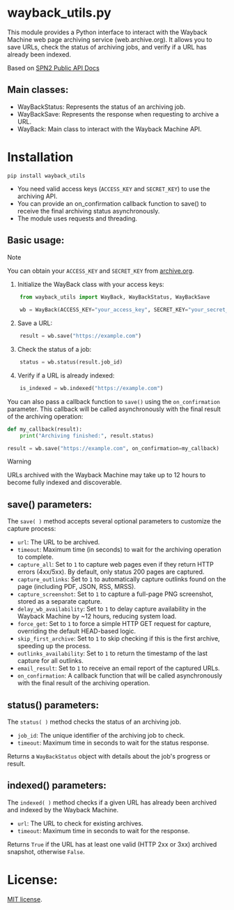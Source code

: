 # wayback_utils.py

This module provides a Python interface to interact with the Wayback Machine web page archiving service (web.archive.org). It allows you to save URLs, check the status of archiving jobs, and verify if a URL has already been indexed.

Based on [SPN2 Public API Docs](https://archive.org/details/spn-2-public-api-page-docs-2023-01-22)

## Main classes:

- WayBackStatus: Represents the status of an archiving job.
- WayBackSave: Represents the response when requesting to archive a URL.
- WayBack: Main class to interact with the Wayback Machine API.

# Installation
```pip install wayback_utils```
- You need valid access keys (`ACCESS_KEY` and `SECRET_KEY`) to use the archiving API.
- You can provide an on_confirmation callback function to save() to receive the final archiving status asynchronously.
- The module uses requests and threading.

## Basic usage:

> [!NOTE]  
> You can obtain your `ACCESS_KEY` and `SECRET_KEY` from [archive.org](https://archive.org/account/s3.php).
1. Initialize the WayBack class with your access keys:
```python
    from wayback_utils import WayBack, WayBackStatus, WayBackSave
    
    wb = WayBack(ACCESS_KEY="your_access_key", SECRET_KEY="your_secret_key")
```
2. Save a URL:
```python
    result = wb.save("https://example.com")
```
3. Check the status of a job:
```python
    status = wb.status(result.job_id)
```
4. Verify if a URL is already indexed:
```python
    is_indexed = wb.indexed("https://example.com")
```

You can also pass a callback function to `save()` using the `on_confirmation` parameter. This callback will be called asynchronously with the final result of the archiving operation:

```python
def my_callback(result):
    print("Archiving finished:", result.status)

result = wb.save("https://example.com", on_confirmation=my_callback)
```

> [!WARNING]  
> URLs archived with the Wayback Machine may take up to 12 hours to become fully indexed and discoverable.

## save() parameters:

The `save( )` method accepts several optional parameters to customize the capture process:

- `url`: The URL to be archived.
- `timeout`: Maximum time (in seconds) to wait for the archiving operation to complete.
- `capture_all`: Set to `1` to capture web pages even if they return HTTP errors (4xx/5xx). By default, only status 200 pages are captured.
- `capture_outlinks`: Set to `1` to automatically capture outlinks found on the page (including PDF, JSON, RSS, MRSS).
- `capture_screenshot`: Set to `1` to capture a full-page PNG screenshot, stored as a separate capture.
- `delay_wb_availability`: Set to `1` to delay capture availability in the Wayback Machine by ~12 hours, reducing system load.
- `force_get`: Set to `1` to force a simple HTTP GET request for capture, overriding the default HEAD-based logic.
- `skip_first_archive`: Set to `1` to skip checking if this is the first archive, speeding up the process.
- `outlinks_availability`: Set to `1` to return the timestamp of the last capture for all outlinks.
- `email_result`: Set to `1` to receive an email report of the captured URLs.
- `on_confirmation`: A callback function that will be called asynchronously with the final result of the archiving operation.

## status() parameters:

The `status( )` method checks the status of an archiving job.

- `job_id`: The unique identifier of the archiving job to check.
- `timeout`: Maximum time in seconds to wait for the status response.

Returns a `WayBackStatus` object with details about the job's progress or result.

## indexed() parameters:

The `indexed( )` method checks if a given URL has already been archived and indexed by the Wayback Machine.

- `url`: The URL to check for existing archives.
- `timeout`: Maximum time in seconds to wait for the response.

Returns `True` if the URL has at least one valid (HTTP 2xx or 3xx) archived snapshot, otherwise `False`.

# License:
[MIT license](https://github.com/melon-dog/wayback_utils?tab=MIT-1-ov-file).
